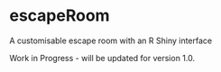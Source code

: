 # escapeRoom
A customisable escape room with an R Shiny interface

Work in Progress - will be updated for version 1.0.